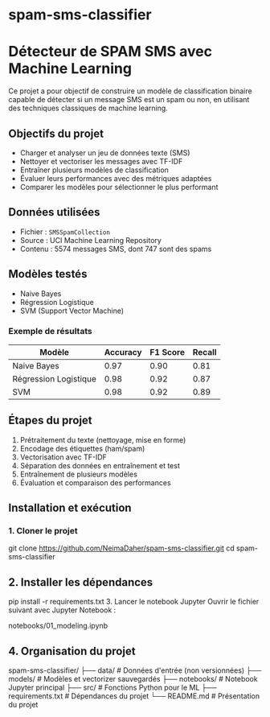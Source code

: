 # spam-sms-classifier
# Détecteur de SPAM SMS avec Machine Learning

Ce projet a pour objectif de construire un modèle de classification binaire capable de détecter si un message SMS est un spam ou non, en utilisant des techniques classiques de machine learning.

## Objectifs du projet

- Charger et analyser un jeu de données texte (SMS)
- Nettoyer et vectoriser les messages avec TF-IDF
- Entraîner plusieurs modèles de classification
- Évaluer leurs performances avec des métriques adaptées
- Comparer les modèles pour sélectionner le plus performant

## Données utilisées

- Fichier : `SMSSpamCollection`
- Source : UCI Machine Learning Repository
- Contenu : 5574 messages SMS, dont 747 sont des spams

## Modèles testés

- Naive Bayes
- Régression Logistique
- SVM (Support Vector Machine)

### Exemple de résultats

| Modèle              | Accuracy | F1 Score | Recall |
|---------------------|----------|----------|--------|
| Naive Bayes         | 0.97     | 0.90     | 0.81   |
| Régression Logistique | 0.98   | 0.92     | 0.87   |
| SVM                 | 0.98     | 0.92     | 0.89   |

## Étapes du projet

1. Prétraitement du texte (nettoyage, mise en forme)
2. Encodage des étiquettes (ham/spam)
3. Vectorisation avec TF-IDF
4. Séparation des données en entraînement et test
5. Entraînement de plusieurs modèles
6. Évaluation et comparaison des performances

## Installation et exécution

### 1. Cloner le projet

git clone https://github.com/NeimaDaher/spam-sms-classifier.git
cd spam-sms-classifier

## 2. Installer les dépendances

pip install -r requirements.txt
3. Lancer le notebook Jupyter
Ouvrir le fichier suivant avec Jupyter Notebook :


notebooks/01_modeling.ipynb

## 4. Organisation du projet

spam-sms-classifier/
├── data/ # Données d'entrée (non versionnées)
├── models/ # Modèles et vectorizer sauvegardés
├── notebooks/ # Notebook Jupyter principal
├── src/ # Fonctions Python pour le ML
├── requirements.txt # Dépendances du projet
└── README.md # Présentation du projet
